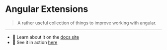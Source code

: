 # Angular Extensions

> A rather useful collection of things to improve working with angular.

<hr />


- 🚀 Learn about it on the [docs site](https://cyr-x.github.io/angular-extensions/)
- 🚀 See it in action [here]()

